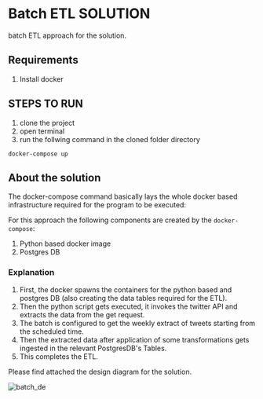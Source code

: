 # Batch ETL SOLUTION
batch ETL approach for the solution.
## Requirements 
1. Install docker

## STEPS TO RUN
1. clone the project
2. open terminal
3. run the follwing command in the cloned folder directory
```
docker-compose up
```

## About the solution
The docker-compose command basically lays the whole docker based infrastructure required for the program to be executed:

For this approach the following components are created by the ```docker-compose```:

1. Python based docker image
2. Postgres DB

### Explanation 
1. First, the docker spawns the containers for the python based and postgres DB (also creating the data tables required for the ETL). 
2. Then the python script gets executed, it invokes the twitter API and extracts the data from the get request.
3. The batch is configured to get the weekly extract of tweets starting from the scheduled time.
4. Then the extracted data after application of some transformations gets ingested in the relevant PostgresDB's Tables. 
5. This completes the ETL.

Please find attached the design diagram for the solution.

![batch_de](https://user-images.githubusercontent.com/15999137/180247530-f3dc4a6b-5904-472c-8f19-32624d2a27b8.jpeg)



